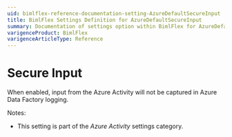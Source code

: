 ```yaml
---
uid: bimlflex-reference-documentation-setting-AzureDefaultSecureInput
title: BimlFlex Settings Definition for AzureDefaultSecureInput
summary: Documentation of settings option within BimlFlex for AzureDefaultSecureInput
varigenceProduct: BimlFlex
varigenceArticleType: Reference
---
```


# Secure Input

When enabled, input from the Azure Activity will not be captured in Azure Data Factory logging.

Notes:

* This setting is part of the *Azure Activity* settings category.
